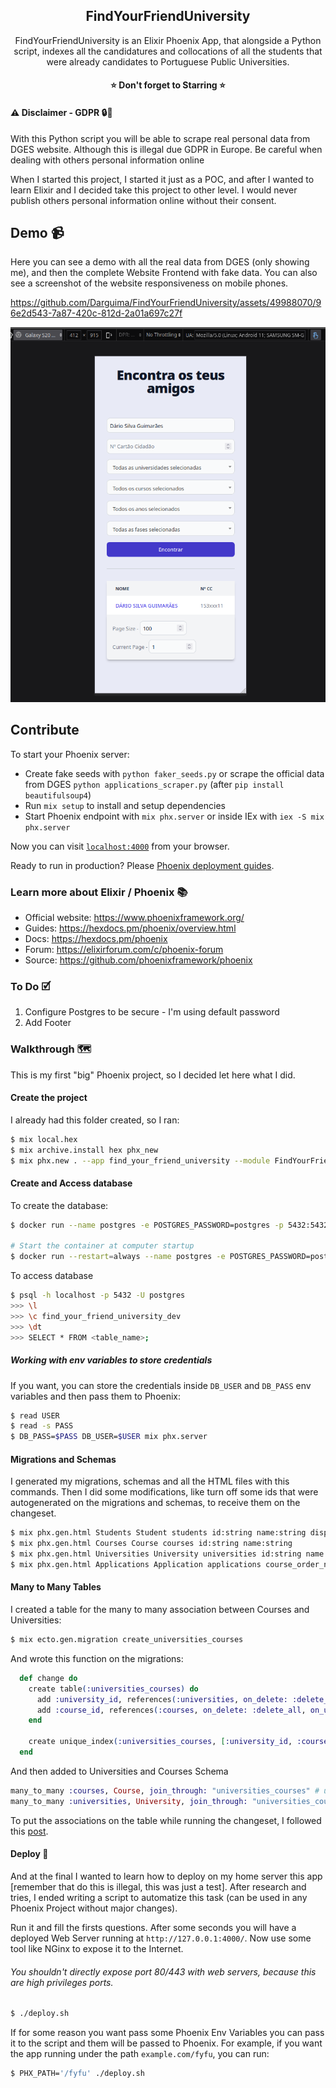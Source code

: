 <h2 align="center">
	FindYourFriendUniversity
</h2>

<p align="center">
FindYourFriendUniversity is an Elixir Phoenix App, that alongside a Python script, indexes all the candidatures and collocations of all the students that were already candidates to Portuguese Public Universities.
</p>

<h4 align="center">
⭐ Don't forget to Starring ⭐
</h4>

#### ⚠️ Disclaimer - GDPR 🔒🧍

With this Python script you will be able to scrape real personal data from DGES website. Although this is illegal due GDPR in Europe. Be careful when dealing with others personal information online

When I started this project, I started it just as a POC, and after I wanted to learn Elixir and I decided take this project to other level. I would never publish others personal information online without their consent.

## Demo 📹

Here you can see a demo with all the real data from DGES (only showing me), and then the complete Website Frontend with fake data. You can also see a screenshot of the website responsiveness on mobile phones.

https://github.com/Darguima/FindYourFriendUniversity/assets/49988070/96e2d543-7a87-420c-812d-2a01a697c27f

![](./readme/mobile-phone-demo.png)

## Contribute

To start your Phoenix server:

  * Create fake seeds with `python faker_seeds.py` or scrape the official data from DGES `python applications_scraper.py` (after `pip install beautifulsoup4`)
  * Run `mix setup` to install and setup dependencies
  * Start Phoenix endpoint with `mix phx.server` or inside IEx with `iex -S mix phx.server`

Now you can visit [`localhost:4000`](http://localhost:4000) from your browser.

Ready to run in production? Please [Phoenix deployment guides](https://hexdocs.pm/phoenix/deployment.html).

### Learn more about Elixir / Phoenix 📚

  * Official website: https://www.phoenixframework.org/
  * Guides: https://hexdocs.pm/phoenix/overview.html
  * Docs: https://hexdocs.pm/phoenix
  * Forum: https://elixirforum.com/c/phoenix-forum
  * Source: https://github.com/phoenixframework/phoenix

### To Do 🗹

1. Configure Postgres to be secure - I'm using default password
2. Add Footer

### Walkthrough 🗺️

This is my first "big" Phoenix project, so I decided let here what I did.

#### Create the project

I already had this folder created, so I ran:

```bash
$ mix local.hex
$ mix archive.install hex phx_new
$ mix phx.new . --app find_your_friend_university --module FindYourFriendUniversity
```

#### Create and Access database

To create the database:

```bash
$ docker run --name postgres -e POSTGRES_PASSWORD=postgres -p 5432:5432 -d postgres

# Start the container at computer startup
$ docker run --restart=always --name postgres -e POSTGRES_PASSWORD=postgres -p 5432:5432 -d postgres
```

To access database

```bash
$ psql -h localhost -p 5432 -U postgres
>>> \l
>>> \c find_your_friend_university_dev
>>> \dt
>>> SELECT * FROM <table_name>;
```

##### Working with env variables to store credentials

If you want, you can store the credentials inside `DB_USER` and `DB_PASS` env variables and then pass them to Phoenix:

```bash
$ read USER
$ read -s PASS
$ DB_PASS=$PASS DB_USER=$USER mix phx.server
```

#### Migrations and Schemas

I generated my migrations, schemas and all the HTML files with this commands. Then I did some modifications, like turn off some ids that were autogenerated on the migrations and schemas, to receive them on the changeset.

```bash
$ mix phx.gen.html Students Student students id:string name:string display_name:string civil_id:string
$ mix phx.gen.html Courses Course courses id:string name:string
$ mix phx.gen.html Universities University universities id:string name:string is_polytechnic:boolean
$ mix phx.gen.html Applications Application applications course_order_num:integer candidature_grade:integer exams_grades:integer _12grade:integer _11grade:integer student_option_number:integer placed:boolean year:integer phase:integer university_id:references:universities course_id:references:courses student_id:references:students
```

#### Many to Many Tables

I created a table for the many to many association between Courses and Universities:

```bash
$ mix ecto.gen.migration create_universities_courses
```

And wrote this function on the migrations:

```elixir
  def change do
    create table(:universities_courses) do
      add :university_id, references(:universities, on_delete: :delete_all, on_update: :update_all, type: :string)
      add :course_id, references(:courses, on_delete: :delete_all, on_update: :update_all, type: :string)
    end

    create unique_index(:universities_courses, [:university_id, :course_id])
  end
```

And then added to Universities and Courses Schema

```elixir
many_to_many :courses, Course, join_through: "universities_courses" # universities.ex
many_to_many :universities, University, join_through: "universities_courses" # courses.ex
```

To put the associations on the table while running the changeset, I followed this [post](https://dev.to/ricardoruwer/many-to-many-associations-in-elixir-and-phoenix-21pm).

#### Deploy 🚀

And at the final I wanted to learn how to deploy on my home server this app [remember that do this is illegal, this was just a test]. After research and tries, I ended writing a script to automatize this task (can be used in any Phoenix Project without major changes).

Run it and fill the firsts questions. After some seconds you will have a deployed Web Server running at `http://127.0.0.1:4000/`. Now use some tool like NGinx to expose it to the Internet.

###### You shouldn't directly expose port 80/443 with web servers, because this are high privileges ports.

```bash
$ ./deploy.sh
```

If for some reason you want pass some Phoenix Env Variables you can pass it to the script and them will be passed to Phoenix. For example, if you want the app running under the path `example.com/fyfu`, you can run:

```bash
$ PHX_PATH='/fyfu' ./deploy.sh
```
 
